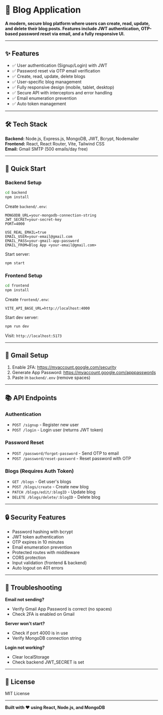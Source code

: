 # 📝 Blog Application

**A modern, secure blog platform where users can create, read, update, and delete their blog posts. Features include JWT authentication, OTP-based password reset via email, and a fully responsive UI.**

---

## ✨ Features

- ✅ User authentication (Signup/Login) with JWT
- ✅ Password reset via OTP email verification
- ✅ Create, read, update, delete blogs
- ✅ User-specific blog management
- ✅ Fully responsive design (mobile, tablet, desktop)
- ✅ Secure API with interceptors and error handling
- ✅ Email enumeration prevention
- ✅ Auto token management

---

## 🛠️ Tech Stack

**Backend:** Node.js, Express.js, MongoDB, JWT, Bcrypt, Nodemailer  
**Frontend:** React, React Router, Vite, Tailwind CSS  
**Email:** Gmail SMTP (500 emails/day free)

---

## 🚀 Quick Start

### Backend Setup

```bash
cd backend
npm install
```

Create `backend/.env`:
```env
MONGODB_URL=your-mongodb-connection-string
JWT_SECRET=your-secret-key
PORT=4000

USE_REAL_EMAIL=true
EMAIL_USER=your-email@gmail.com
EMAIL_PASS=your-gmail-app-password
EMAIL_FROM=Blog App <your-email@gmail.com>
```

Start server:
```bash
npm start
```

### Frontend Setup

```bash
cd frontend
npm install
```

Create `frontend/.env`:
```env
VITE_API_BASE_URL=http://localhost:4000
```

Start dev server:
```bash
npm run dev
```

Visit: `http://localhost:5173`

---

## 🔑 Gmail Setup

1. Enable 2FA: https://myaccount.google.com/security
2. Generate App Password: https://myaccount.google.com/apppasswords
3. Paste in `backend/.env` (remove spaces)

---

## 📚 API Endpoints

### Authentication
- `POST /signup` - Register new user
- `POST /login` - Login user (returns JWT token)

### Password Reset
- `POST /password/forgot-password` - Send OTP to email
- `POST /password/reset-password` - Reset password with OTP

### Blogs (Requires Auth Token)
- `GET /blogs` - Get user's blogs
- `POST /blogs/create` - Create new blog
- `PATCH /blogs/edit/:blogID` - Update blog
- `DELETE /blogs/delete/:blogID` - Delete blog

---

## 🔒 Security Features

- Password hashing with bcrypt
- JWT token authentication
- OTP expires in 10 minutes
- Email enumeration prevention
- Protected routes with middleware
- CORS protection
- Input validation (frontend & backend)
- Auto logout on 401 errors

---

## 🐛 Troubleshooting

**Email not sending?**
- Verify Gmail App Password is correct (no spaces)
- Check 2FA is enabled on Gmail

**Server won't start?**
- Check if port 4000 is in use
- Verify MongoDB connection string

**Login not working?**
- Clear localStorage
- Check backend JWT_SECRET is set

---

## 📄 License

MIT License

---

**Built with ❤️ using React, Node.js, and MongoDB**
